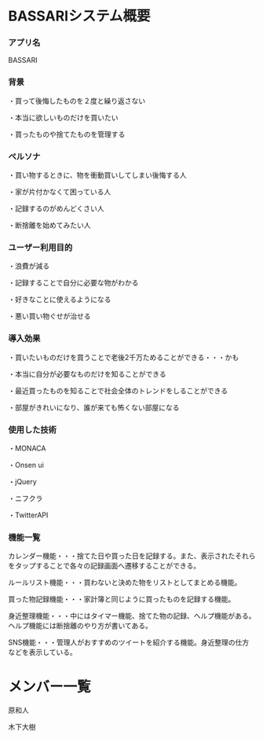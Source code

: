 # BASSARIシステム概要

### アプリ名

BASSARI

### 背景

・買って後悔したものを２度と繰り返さない

・本当に欲しいものだけを買いたい

・買ったものや捨てたものを管理する

### ペルソナ

・買い物するときに、物を衝動買いしてしまい後悔する人

・家が片付かなくて困っている人

・記録するのがめんどくさい人

・断捨離を始めてみたい人

### ユーザー利用目的

・浪費が減る

・記録することで自分に必要な物がわかる

・好きなことに使えるようになる

・悪い買い物ぐせが治せる

### 導入効果

・買いたいものだけを買うことで老後2千万ためることができる・・・かも

・本当に自分が必要なものだけを知ることができる

・最近買ったものを知ることで社会全体のトレンドをしることができる

・部屋がきれいになり、誰が来ても怖くない部屋になる

### 使用した技術

・MONACA

・Onsen ui

・jQuery

・ニフクラ

・TwitterAPI

### 機能一覧

カレンダー機能・・・捨てた日や買った日を記録する。また、表示されたそれらをタップすることで各々の記録画面へ遷移することができる。

ルールリスト機能・・・買わないと決めた物をリストとしてまとめる機能。

買った物記録機能・・・家計簿と同じように買ったものを記録する機能。

身近整理機能・・・中にはタイマー機能、捨てた物の記録、ヘルプ機能がある。ヘルプ機能には断捨離のやり方が書いてある。

SNS機能・・・管理人がおすすめのツイートを紹介する機能。身近整理の仕方などを表示している。

# メンバー一覧

原和人

木下大樹


